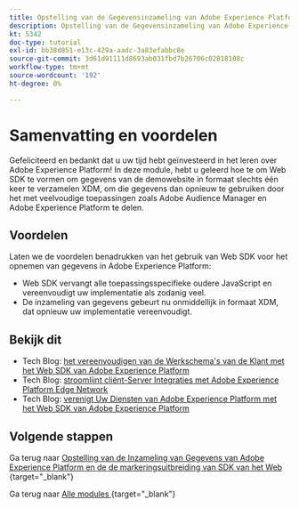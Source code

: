 ```yaml
---
title: Opstelling van de Gegevensinzameling van Adobe Experience Platform en de uitbreiding van SDK van het Web - Samenvatting
description: Opstelling van de Gegevensinzameling van Adobe Experience Platform en de uitbreiding van SDK van het Web - Samenvatting
kt: 5342
doc-type: tutorial
exl-id: bb38d851-e13c-429a-aadc-3a83efabbc8e
source-git-commit: 3d61d91111d8693ab031fbd7b26706c02818108c
workflow-type: tm+mt
source-wordcount: '192'
ht-degree: 0%

---
```


# Samenvatting en voordelen

Gefeliciteerd en bedankt dat u uw tijd hebt geïnvesteerd in het leren over Adobe Experience Platform!
In deze module, hebt u geleerd hoe te om Web SDK te vormen om gegevens van de demowebsite in formaat slechts één keer te verzamelen XDM, om die gegevens dan opnieuw te gebruiken door het met veelvoudige toepassingen zoals Adobe Audience Manager en Adobe Experience Platform te delen.

## Voordelen

Laten we de voordelen benadrukken van het gebruik van Web SDK voor het opnemen van gegevens in Adobe Experience Platform:

- Web SDK vervangt alle toepassingsspecifieke oudere JavaScript en vereenvoudigt uw implementatie als zodanig veel.
- De inzameling van gegevens gebeurt nu onmiddellijk in formaat XDM, dat opnieuw uw implementatie vereenvoudigt.

## Bekijk dit

- Tech Blog: [ het vereenvoudigen van de Werkschema&#39;s van de Klant met het Web SDK van Adobe Experience Platform ](https://medium.com/adobetech/simplifying-customer-workflows-with-adobe-experience-platform-web-sdk-4e54fe134f4a)
- Tech Blog: [ stroomlijnt cliënt-Server Integraties met Adobe Experience Platform Edge Network ](https://medium.com/adobetech/streamlining-client-server-integrations-with-adobe-experience-platform-experience-edge-1caaef887172)
- Tech Blog: [ verenigt Uw Diensten van Adobe Experience Platform met het Web SDK van Adobe Experience Platform ](https://medium.com/adobetech/unify-your-adobe-experience-platform-services-with-adobe-experience-platform-web-sdk-75cf6851a9fc)

## Volgende stappen

Ga terug naar [ Opstelling van de Inzameling van Gegevens van Adobe Experience Platform en de de markeringsuitbreiding van SDK van het Web ](./data-ingestion-launch-web-sdk.md){target="_blank"}

Ga terug naar [ Alle modules ](./../../../../overview.md){target="_blank"}
